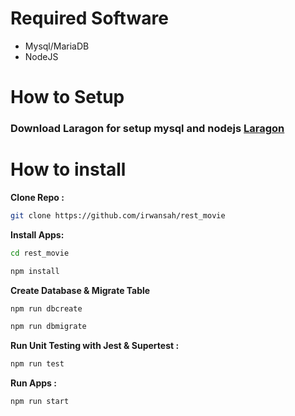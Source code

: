 
# Required Software 
- Mysql/MariaDB
- NodeJS

# How to Setup

### Download Laragon for setup mysql and nodejs [Laragon](https://github.com/leokhoa/laragon/releases/download/6.0.0/laragon-wamp.exe)


# How to install

**Clone Repo :**

```bash
git clone https://github.com/irwansah/rest_movie
```

**Install Apps:** 
```bash
cd rest_movie
```
```bash
npm install
```

**Create Database & Migrate Table**

```bash
npm run dbcreate
```

```bash
npm run dbmigrate
```

**Run Unit Testing with Jest & Supertest :**

```bash
npm run test
```

**Run Apps :**

```bash
npm run start
```
